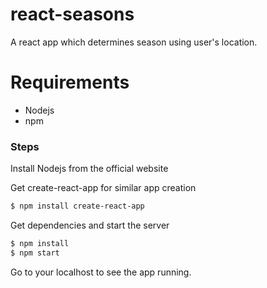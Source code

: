 # react-seasons
A react app which determines season using user's location.

# Requirements

  - Nodejs
  - npm

### Steps

Install Nodejs from the official website

Get create-react-app for similar app creation

```sh
$ npm install create-react-app
```
Get dependencies and start the server
```sh
$ npm install 
$ npm start
```
Go to your localhost to see the app running.

